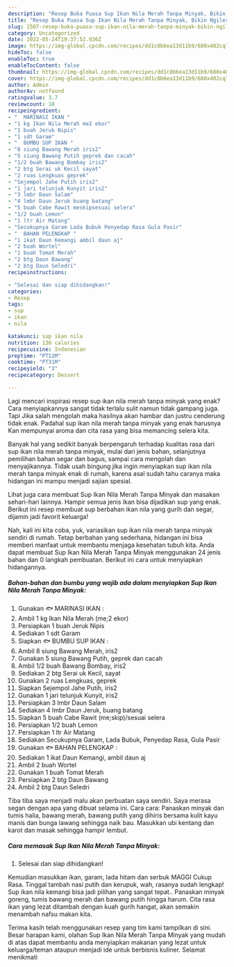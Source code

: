 ```yaml
---
description: "Resep Buka Puasa Sup Ikan Nila Merah Tanpa Minyak, Bikin Ngiler"
title: "Resep Buka Puasa Sup Ikan Nila Merah Tanpa Minyak, Bikin Ngiler"
slug: 1507-resep-buka-puasa-sup-ikan-nila-merah-tanpa-minyak-bikin-ngiler
category: Uncategorized
date: 2022-05-24T19:37:52.936Z
image: https://img-global.cpcdn.com/recipes/dd1c8b6ea13d11b9/680x482cq70/sup-ikan-nila-merah-tanpa-minyak-foto-resep-utama.jpg
hideToc: false
enableToc: true
enableTocContent: false
thumbnail: https://img-global.cpcdn.com/recipes/dd1c8b6ea13d11b9/680x482cq70/sup-ikan-nila-merah-tanpa-minyak-foto-resep-utama.jpg
cover: https://img-global.cpcdn.com/recipes/dd1c8b6ea13d11b9/680x482cq70/sup-ikan-nila-merah-tanpa-minyak-foto-resep-utama.jpg
author: Admin
authorAv: notfound
ratingvalue: 3.7
reviewcount: 18
recipeingredient:
- "  MARINASI IKAN "
- "1 kg Ikan Nila Merah me2 ekor"
- "1 buah Jeruk Nipis"
- "1 sdt Garam"
- "  BUMBU SUP IKAN "
- "8 siung Bawang Merah iris2"
- "5 siung Bawang Putih geprek dan cacah"
- "1/2 buah Bawang Bombay iris2"
- "2 btg Serai uk Kecil sayat"
- "2 ruas Lengkuas geprek"
- "Sejempol Jahe Putih iris2"
- "1 jari telunjuk Kunyit iris2"
- "3 lmbr Daun Salam"
- "4 lmbr Daun Jeruk buang batang"
- "5 buah Cabe Rawit meskipsesuai selera"
- "1/2 buah Lemon"
- "1 ltr Air Matang"
- "Secukupnya Garam Lada Bubuk Penyedap Rasa Gula Pasir"
- "  BAHAN PELENGKAP "
- "1 ikat Daun Kemangi ambil daun aj"
- "2 buah Wortel"
- "1 buah Tomat Merah"
- "2 btg Daun Bawang"
- "2 btg Daun Seledri"
recipeinstructions:

- "Selesai dan siap dihidangkan!"
categories:
- Resep
tags:
- sup
- ikan
- nila

katakunci: sup ikan nila 
nutrition: 130 calories
recipecuisine: Indonesian
preptime: "PT12M"
cooktime: "PT31M"
recipeyield: "3"
recipecategory: Dessert

---
```



Lagi mencari inspirasi resep sup ikan nila merah tanpa minyak yang enak? Cara menyiapkannya sangat tidak terlalu sulit namun tidak gampang juga. Tapi Jika salah mengolah maka hasilnya akan hambar dan justru cenderung tidak enak. Padahal sup ikan nila merah tanpa minyak yang enak harusnya Kan mempunyai aroma dan cita rasa yang bisa memancing selera kita.


Banyak hal yang sedikit banyak berpengaruh terhadap kualitas rasa dari sup ikan nila merah tanpa minyak, mulai dari jenis bahan, selanjutnya pemilihan bahan segar dan bagus, sampai cara mengolah dan menyajikannya. Tidak usah bingung jika ingin menyiapkan sup ikan nila merah tanpa minyak enak di rumah, karena asal sudah tahu caranya maka hidangan ini mampu menjadi sajian spesial.

Lihat juga cara membuat Sup Ikan Nila Merah Tanpa Minyak dan masakan sehari-hari lainnya. Hampir semua jenis ikan bisa dijadikan sup yang enak. Berikut ini resep membuat sup berbahan ikan nila yang gurih dan segar, dijamin jadi favorit keluarga!


Nah, kali ini kita coba, yuk, variasikan sup ikan nila merah tanpa minyak sendiri di rumah. Tetap berbahan yang sederhana, hidangan ini bisa memberi manfaat untuk membantu menjaga kesehatan tubuh kita. Anda dapat membuat Sup Ikan Nila Merah Tanpa Minyak menggunakan 24 jenis bahan dan 0 langkah pembuatan. Berikut ini cara untuk menyiapkan hidangannya.

<!--inarticleads1-->

##### Bahan-bahan dan bumbu yang wajib ada dalam menyiapkan Sup Ikan Nila Merah Tanpa Minyak:

1. Gunakan  🐟 MARINASI IKAN :
1. Ambil 1 kg Ikan Nila Merah (me;2 ekor)
1. Persiapkan 1 buah Jeruk Nipis
1. Sediakan 1 sdt Garam
1. Siapkan  🐟 BUMBU SUP IKAN :
1. Ambil 8 siung Bawang Merah, iris2
1. Gunakan 5 siung Bawang Putih, geprek dan cacah
1. Ambil 1/2 buah Bawang Bombay, iris2
1. Sediakan 2 btg Serai uk Kecil, sayat
1. Gunakan 2 ruas Lengkuas, geprek
1. Siapkan Sejempol Jahe Putih, iris2
1. Gunakan 1 jari telunjuk Kunyit, iris2
1. Persiapkan 3 lmbr Daun Salam
1. Sediakan 4 lmbr Daun Jeruk, buang batang
1. Siapkan 5 buah Cabe Rawit (me;skip)/sesuai selera
1. Persiapkan 1/2 buah Lemon
1. Persiapkan 1 ltr Air Matang
1. Sediakan Secukupnya Garam, Lada Bubuk, Penyedap Rasa, Gula Pasir
1. Gunakan  🐟 BAHAN PELENGKAP :
1. Sediakan 1 ikat Daun Kemangi, ambil daun aj
1. Ambil 2 buah Wortel
1. Gunakan 1 buah Tomat Merah
1. Persiapkan 2 btg Daun Bawang
1. Ambil 2 btg Daun Seledri


Tiba tiba saya menjadi malu akan perbuatan saya sendiri. Saya merasa segan dengan apa yang dibuat selama ini. Cara cara: Panaskan minyak dan tumis halia, bawang merah, bawang putih yang dihiris bersama kulit kayu manis dan bunga lawang sehingga naik bau. Masukkan ubi kentang dan karot dan masak sehingga hampir lembut. 

<!--inarticleads2-->

##### Cara memasak Sup Ikan Nila Merah Tanpa Minyak:


1. Selesai dan siap dihidangkan!

Kemudian masukkan ikan, garam, lada hitam dan serbuk MAGGI Cukup Rasa. Tinggal tambah nasi putih dan kerupuk, wah, rasanya sudah lengkap! Sup ikan nila kemangi bisa jadi pilihan yang sangat tepat.. Panaskan minyak goreng, tumis bawang merah dan bawang putih hingga harum. Cita rasa ikan yang lezat ditambah dengan kuah gurih hangat, akan semakin menambah nafsu makan kita. 

Terima kasih telah menggunakan resep yang tim kami tampilkan di sini. Besar harapan kami, olahan Sup Ikan Nila Merah Tanpa Minyak yang mudah di atas dapat membantu anda menyiapkan makanan yang lezat untuk keluarga/teman ataupun menjadi ide untuk berbisnis kuliner. Selamat menikmati
